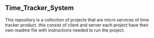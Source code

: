 ## Time_Tracker_System
This repository is a colloction of projects that are micro services of time tracker product.
this consist of client and server
each project have their own readme file with instructions needed to run the project.
